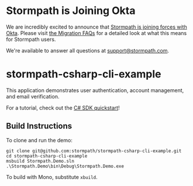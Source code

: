 # Stormpath is Joining Okta
We are incredibly excited to announce that [Stormpath is joining forces with Okta](https://stormpath.com/blog/stormpaths-new-path?utm_source=github&utm_medium=readme&utm-campaign=okta-announcement). Please visit [the Migration FAQs](https://stormpath.com/oktaplusstormpath?utm_source=github&utm_medium=readme&utm-campaign=okta-announcement) for a detailed look at what this means for Stormpath users.

We're available to answer all questions at [support@stormpath.com](mailto:support@stormpath.com).


# stormpath-csharp-cli-example

This application demonstrates user authentication, account management, and email verification.

For a tutorial, check out the [C# SDK quickstart](https://github.com/stormpath/stormpath-sdk-dotnet/blob/develop/README.MD#quickstart)!

## Build Instructions

To clone and run the demo:

```
git clone git@github.com:stormpath/stormpath-csharp-cli-example.git
cd stormpath-csharp-cli-example
msbuild Stormpath.Demo.sln
.\Stormpath.Demo\bin\Debug\Stormpath.Demo.exe
```

To build with Mono, substitute `xbuild`.
